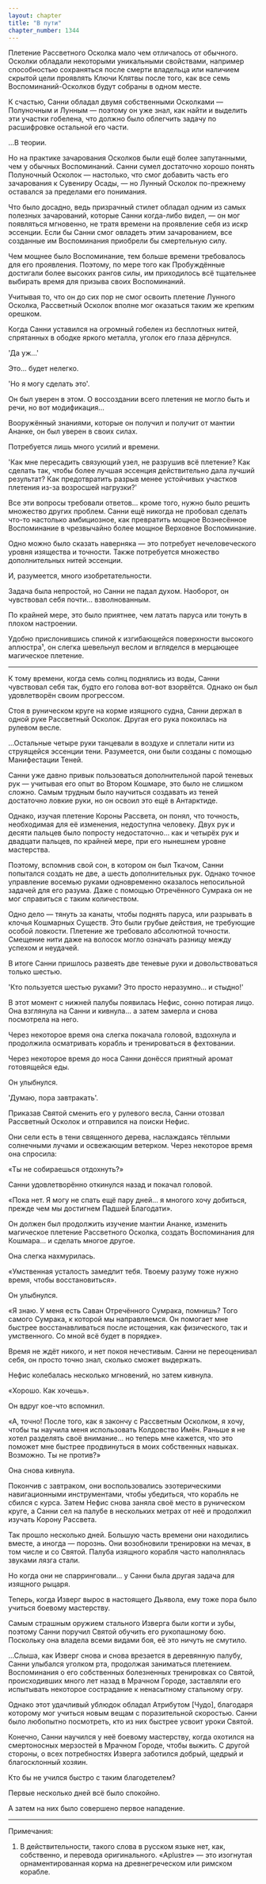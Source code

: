 ```yaml
---
layout: chapter
title: "В пути"
chapter_number: 1344
---
```


Плетение Рассветного Осколка мало чем отличалось от обычного. Осколки обладали некоторыми уникальными свойствами, например способностью сохраняться после смерти владельца или наличием скрытой цели проявлять Ключи Клятвы после того, как все семь Воспоминаний-Осколков будут собраны в одном месте.

К счастью, Санни обладал двумя собственными Осколками — Полуночным и Лунным — поэтому он уже знал, как найти и выделить эти участки гобелена, что должно было облегчить задачу по расшифровке остальной его части.

...В теории.

Но на практике зачарования Осколков были ещё более запутанными, чем у обычных Воспоминаний. Санни сумел достаточно хорошо понять Полуночный Осколок — настолько, что смог добавить часть его зачарования к Сувениру Осады, — но Лунный Осколок по-прежнему оставался за пределами его понимания.

Что было досадно, ведь призрачный стилет обладал одним из самых полезных зачарований, которые Санни когда-либо видел, — он мог появляться мгновенно, не тратя времени на проявление себя из искр эссенции. Если бы Санни смог овладеть этим зачарованием, все созданные им Воспоминания приобрели бы смертельную силу.

Чем мощнее было Воспоминание, тем больше времени требовалось для его проявления. Поэтому, по мере того как Пробуждённые достигали более высоких рангов силы, им приходилось всё тщательнее выбирать время для призыва своих Воспоминаний.

Учитывая то, что он до сих пор не смог освоить плетение Лунного Осколка, Рассветный Осколок вполне мог оказаться таким же крепким орешком.

Когда Санни уставился на огромный гобелен из бесплотных нитей, спрятанных в ободке яркого металла, уголок его глаза дёрнулся.

'Да уж...'

Это... будет нелегко.

'Но я могу сделать это'.

Он был уверен в этом. О воссоздании всего плетения не могло быть и речи, но вот модификация...

Вооружённый знаниями, которые он получил и получит от мантии Ананке, он был уверен в своих силах.

Потребуется лишь много усилий и времени.

'Как мне пересадить связующий узел, не разрушив всё плетение? Как сделать так, чтобы более лучшая эссенция действительно дала лучший результат? Как предотвратить разрыв менее устойчивых участков плетения из-за возросшей нагрузки?'

Все эти вопросы требовали ответов... кроме того, нужно было решить множество других проблем. Санни ещё никогда не пробовал сделать что-то настолько амбициозное, как превратить мощное Вознесённое Воспоминание в чрезвычайно более мощное Верховное Воспоминание.

Одно можно было сказать наверняка — это потребует нечеловеческого уровня изящества и точности. Также потребуется множество дополнительных нитей эссенции.

И, разумеется, много изобретательности.

Задача была непростой, но Санни не падал духом. Наоборот, он чувствовал себя почти... взволнованным.

По крайней мере, это было приятнее, чем латать паруса или тонуть в плохом настроении.

Удобно прислонившись спиной к изгибающейся поверхности высокого аплюстра¹, он слегка шевельнул веслом и вгляделся в мерцающее магическое плетение.

***

К тому времени, когда семь солнц поднялись из воды, Санни чувствовал себя так, будто его голова вот-вот взорвётся. Однако он был удовлетворён своим прогрессом.

Стоя в руническом круге на корме изящного судна, Санни держал в одной руке Рассветный Осколок. Другая его рука покоилась на рулевом весле.

...Остальные четыре руки танцевали в воздухе и сплетали нити из струящейся эссенции тени. Разумеется, они были созданы с помощью Манифестации Теней.

Санни уже давно привык пользоваться дополнительной парой теневых рук — учитывая его опыт во Втором Кошмаре, это было не слишком сложно. Самым трудным было научиться создавать из теней достаточно ловкие руки, но он освоил это ещё в Антарктиде.

Однако, изучая плетение Короны Рассвета, он понял, что точность, необходимая для её изменения, недоступна человеку. Двух рук и десяти пальцев было попросту недостаточно... как и четырёх рук и двадцати пальцев, по крайней мере, при его нынешнем уровне мастерства.

Поэтому, вспомнив свой сон, в котором он был Ткачом, Санни попытался создать не две, а шесть дополнительных рук. Однако точное управление восемью руками одновременно оказалось непосильной задачей для его разума. Даже с помощью Отречённого Сумрака он не мог справиться с таким количеством.

Одно дело — тянуть за канаты, чтобы поднять паруса, или разрывать в клочья Кошмарных Существ. Это были грубые действия, не требующие особой ловкости. Плетение же требовало абсолютной точности. Смещение нити даже на волосок могло означать разницу между успехом и неудачей.

В итоге Санни пришлось развеять две теневые руки и довольствоваться только шестью.

'Кто пользуется шестью руками? Это просто неразумно... и стыдно!'

В этот момент с нижней палубы появилась Нефис, сонно потирая лицо. Она взглянула на Санни и кивнула... а затем замерла и снова посмотрела на него.

Через некоторое время она слегка покачала головой, вздохнула и продолжила осматривать корабль и тренироваться в фехтовании.

Через некоторое время до носа Санни донёсся приятный аромат готовящейся еды.

Он улыбнулся.

'Думаю, пора завтракать'.

Приказав Святой сменить его у рулевого весла, Санни отозвал Рассветный Осколок и отправился на поиски Нефис.

Они сели есть в тени священного дерева, наслаждаясь тёплыми солнечными лучами и освежающим ветерком. Через некоторое время она спросила:

«Ты не собираешься отдохнуть?»

Санни удовлетворённо откинулся назад и покачал головой.

«Пока нет. Я могу не спать ещё пару дней... я многого хочу добиться, прежде чем мы достигнем Падшей Благодати».

Он должен был продолжить изучение мантии Ананке, изменить магическое плетение Рассветного Осколка, создать Воспоминания для Кошмара... и сделать многое другое.

Она слегка нахмурилась.

«Умственная усталость замедлит тебя. Твоему разуму тоже нужно время, чтобы восстановиться».

Он улыбнулся.

«Я знаю. У меня есть Саван Отречённого Сумрака, помнишь? Того самого Сумрака, к которой мы направляемся. Он помогает мне быстрее восстанавливаться после истощения, как физического, так и умственного. Со мной всё будет в порядке».

Время не ждёт никого, и нет покоя нечестивым. Санни не переоценивал себя, он просто точно знал, сколько сможет выдержать.

Нефис колебалась несколько мгновений, но затем кивнула.

«Хорошо. Как хочешь».

Он вдруг кое-что вспомнил.

«А, точно! После того, как я закончу с Рассветным Осколком, я хочу, чтобы ты научила меня использовать Колдовство Имён. Раньше я не хотел разделять своё внимание... но теперь мне кажется, что это поможет мне быстрее продвинуться в моих собственных навыках. Возможно. Ты не против?»

Она снова кивнула.

Покончив с завтраком, они воспользовались эзотерическими навигационными инструментами, чтобы убедиться, что корабль не сбился с курса. Затем Нефис снова заняла своё место в руническом круге, а Санни сел на палубе в нескольких метрах от неё и продолжил изучать Корону Рассвета.

Так прошло несколько дней. Большую часть времени они находились вместе, а иногда — порознь. Они возобновили тренировки на мечах, в том числе и со Святой. Палуба изящного корабля часто наполнялась звуками лязга стали.

Но когда они не спарринговали... у Санни была другая задача для изящного рыцаря.

Теперь, когда Изверг вырос в настоящего Дьявола, ему тоже пора было учиться боевому мастерству.

Самым страшным оружием стального Изверга были когти и зубы, поэтому Санни поручил Святой обучить его рукопашному бою. Поскольку она владела всеми видами боя, её это ничуть не смутило.

...Слыша, как Изверг снова и снова врезается в деревянную палубу, Санни улыбался уголком рта, продолжая заниматься плетением. Воспоминания о его собственных болезненных тренировках со Святой, происходивших много лет назад в Мрачном Городе, заставляли его испытывать некоторое сострадание к ненасытному стальному огру.

Однако этот удачливый ублюдок обладал Атрибутом [Чудо], благодаря которому мог учиться новым вещам с поразительной скоростью. Санни было любопытно посмотреть, кто из них быстрее усвоит уроки Святой.

Конечно, Санни научился у неё боевому мастерству, когда охотился на смертоносных мерзостей в Мрачном Городе, чтобы выжить. С другой стороны, о всех потребностях Изверга заботился добрый, щедрый и благосклонный хозяин.

Кто бы не учился быстро с таким благодетелем?

Первые несколько дней всё было спокойно.

А затем на них было совершено первое нападение.

***

Примечания:

1. В действительности, такого слова в русском языке нет, как, собственно, и перевода оригинального. «Aplustre» — это изогнутая орнаментированная корма на древнегреческом или римском корабле.